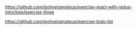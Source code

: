 https://github.com/jpoliveiramateus/exercise-react-with-redux-intro/tree/exercise-three

https://github.com/jpoliveiramateus/exercise-todo-list

